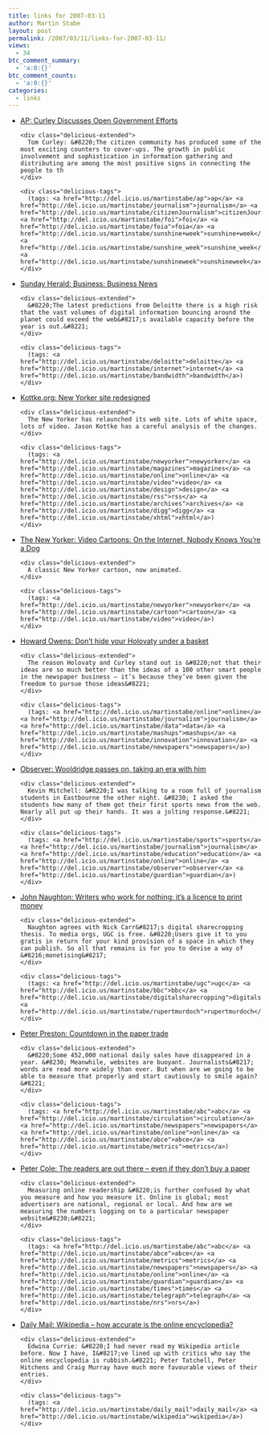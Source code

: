 ```yaml
---
title: links for 2007-03-11
author: Martin Stabe
layout: post
permalink: /2007/03/11/links-for-2007-03-11/
views:
  - 34
btc_comment_summary:
  - 'a:0:{}'
btc_comment_counts:
  - 'a:0:{}'
categories:
  - links
---
```

<ul class="delicious">
  <li>
    <div class="delicious-link">
      <a href="http://www.guardian.co.uk/worldlatest/story/0,,-6471434,00.html">AP: Curley Discusses Open Government Efforts</a>
    </div>
    
    <div class="delicious-extended">
      Tom Curley: &#8220;The citizen community has produced some of the most exciting counters to cover-ups. The growth in public involvement and sophistication in information gathering and distributing are among the most positive signs in connecting the people to th
    </div>
    
    <div class="delicious-tags">
      (tags: <a href="http://del.icio.us/martinstabe/ap">ap</a> <a href="http://del.icio.us/martinstabe/journalism">journalism</a> <a href="http://del.icio.us/martinstabe/citizenJournalism">citizenJournalism</a> <a href="http://del.icio.us/martinstabe/foi">foi</a> <a href="http://del.icio.us/martinstabe/foia">foia</a> <a href="http://del.icio.us/martinstabe/sunshine+week">sunshine+week</a> <a href="http://del.icio.us/martinstabe/sunshine_week">sunshine_week</a> <a href="http://del.icio.us/martinstabe/sunshineweek">sunshineweek</a>)
    </div>
  </li>
  
  <li>
    <div class="delicious-link">
      <a href="http://www.sundayherald.com/business/businessnews/display.var.1250955.0.0.php">Sunday Herald: Business: Business News</a>
    </div>
    
    <div class="delicious-extended">
      &#8220;The latest predictions from Deloitte there is a high risk that the vast volumes of digital information bouncing around the planet could exceed the web&#8217;s available capacity before the year is out.&#8221;
    </div>
    
    <div class="delicious-tags">
      (tags: <a href="http://del.icio.us/martinstabe/deloitte">deloitte</a> <a href="http://del.icio.us/martinstabe/internet">internet</a> <a href="http://del.icio.us/martinstabe/bandwidth">bandwidth</a>)
    </div>
  </li>
  
  <li>
    <div class="delicious-link">
      <a href="http://www.kottke.org/07/03/new-yorker-site-redesigned">Kottke.org: New Yorker site redesigned</a>
    </div>
    
    <div class="delicious-extended">
      The New Yorker has relaunched its web site. Lots of white space, lots of video. Jason Kottke has a careful analysis of the changes.
    </div>
    
    <div class="delicious-tags">
      (tags: <a href="http://del.icio.us/martinstabe/newyorker">newyorker</a> <a href="http://del.icio.us/martinstabe/magazines">magazines</a> <a href="http://del.icio.us/martinstabe/online">online</a> <a href="http://del.icio.us/martinstabe/video">video</a> <a href="http://del.icio.us/martinstabe/design">design</a> <a href="http://del.icio.us/martinstabe/rss">rss</a> <a href="http://del.icio.us/martinstabe/archives">archives</a> <a href="http://del.icio.us/martinstabe/digg">digg</a> <a href="http://del.icio.us/martinstabe/xhtml">xhtml</a>)
    </div>
  </li>
  
  <li>
    <div class="delicious-link">
      <a href="http://www.newyorker.com/humor/cartoons/daily/videos/2007/03/05/070305_webhound">The New Yorker: Video Cartoons: On the Internet, Nobody Knows You&#8217;re a Dog</a>
    </div>
    
    <div class="delicious-extended">
      A classic New Yorker cartoon, now animated.
    </div>
    
    <div class="delicious-tags">
      (tags: <a href="http://del.icio.us/martinstabe/newyorker">newyorker</a> <a href="http://del.icio.us/martinstabe/cartoon">cartoon</a> <a href="http://del.icio.us/martinstabe/video">video</a>)
    </div>
  </li>
  
  <li>
    <div class="delicious-link">
      <a href="http://www.howardowens.com/2007/dont-hide-your-holovaty-under-a-basket/">Howard Owens: Don’t hide your Holovaty under a basket</a>
    </div>
    
    <div class="delicious-extended">
      The reason Holovaty and Curley stand out is &#8220;not that their ideas are so much better than the ideas of a 100 other smart people in the newspaper business — it’s because they’ve been given the freedom to pursue those ideas&#8221;
    </div>
    
    <div class="delicious-tags">
      (tags: <a href="http://del.icio.us/martinstabe/online">online</a> <a href="http://del.icio.us/martinstabe/journalism">journalism</a> <a href="http://del.icio.us/martinstabe/data">data</a> <a href="http://del.icio.us/martinstabe/mashups">mashups</a> <a href="http://del.icio.us/martinstabe/innovation">innovation</a> <a href="http://del.icio.us/martinstabe/newspapers">newspapers</a>)
    </div>
  </li>
  
  <li>
    <div class="delicious-link">
      <a href="http://football.guardian.co.uk/Columnists/Column/0,,2031452,00.html">Observer: Wooldridge passes on, taking an era with him</a>
    </div>
    
    <div class="delicious-extended">
      Kevin Mitchell: &#8220;I was talking to a room full of journalism students in Eastbourne the other night. &#8230; I asked the students how many of them got their first sports news from the web. Nearly all put up their hands. It was a jolting response.&#8221;
    </div>
    
    <div class="delicious-tags">
      (tags: <a href="http://del.icio.us/martinstabe/sports">sports</a> <a href="http://del.icio.us/martinstabe/journalism">journalism</a> <a href="http://del.icio.us/martinstabe/education">education</a> <a href="http://del.icio.us/martinstabe/online">online</a> <a href="http://del.icio.us/martinstabe/observer">observer</a> <a href="http://del.icio.us/martinstabe/guardian">guardian</a>)
    </div>
  </li>
  
  <li>
    <div class="delicious-link">
      <a href="http://observer.guardian.co.uk/business/story/0,,2031059,00.html">John Naughton: Writers who work for nothing: it&#8217;s a licence to print money</a>
    </div>
    
    <div class="delicious-extended">
      Naughton agrees with Nick Carr&#8217;s digital sharecropping thesis. To media orgs, UGC is free. &#8220;Users give it to you gratis in return for your kind provision of a space in which they can publish. So all that remains is for you to devise a way of &#8216;monetising&#8217;
    </div>
    
    <div class="delicious-tags">
      (tags: <a href="http://del.icio.us/martinstabe/ugc">ugc</a> <a href="http://del.icio.us/martinstabe/bbc">bbc</a> <a href="http://del.icio.us/martinstabe/digitalsharecropping">digitalsharecropping</a> <a href="http://del.icio.us/martinstabe/rupertmurdoch">rupertmurdoch</a>)
    </div>
  </li>
  
  <li>
    <div class="delicious-link">
      <a href="http://observer.guardian.co.uk/business/story/0,,2031061,00.html">Peter Preston: Countdown in the paper trade</a>
    </div>
    
    <div class="delicious-extended">
      &#8220;Some 452,000 national daily sales have disappeared in a year. &#8230; Meanwhile, websites are buoyant. Journalists&#8217; words are read more widely than ever. But when are we going to be able to measure that properly and start cautiously to smile again?&#8221;
    </div>
    
    <div class="delicious-tags">
      (tags: <a href="http://del.icio.us/martinstabe/abc">abc</a> <a href="http://del.icio.us/martinstabe/circulation">circulation</a> <a href="http://del.icio.us/martinstabe/newspapers">newspapers</a> <a href="http://del.icio.us/martinstabe/online">online</a> <a href="http://del.icio.us/martinstabe/abce">abce</a> <a href="http://del.icio.us/martinstabe/metrics">metrics</a>)
    </div>
  </li>
  
  <li>
    <div class="delicious-link">
      <a href="http://news.independent.co.uk/media/article2347412.ece">Peter Cole: The readers are out there &#8211; even if they don&#8217;t buy a paper</a>
    </div>
    
    <div class="delicious-extended">
      Measuring online readership &#8220;is further confused by what you measure and how you measure it. Online is global; most advertisers are national, regional or local. And how are we measuring the numbers logging on to a particular newspaper website&#8230;&#8221;
    </div>
    
    <div class="delicious-tags">
      (tags: <a href="http://del.icio.us/martinstabe/abc">abc</a> <a href="http://del.icio.us/martinstabe/abce">abce</a> <a href="http://del.icio.us/martinstabe/metrics">metrics</a> <a href="http://del.icio.us/martinstabe/newspapers">newspapers</a> <a href="http://del.icio.us/martinstabe/online">online</a> <a href="http://del.icio.us/martinstabe/guardian">guardian</a> <a href="http://del.icio.us/martinstabe/times">times</a> <a href="http://del.icio.us/martinstabe/telegraph">telegraph</a> <a href="http://del.icio.us/martinstabe/nrs">nrs</a>)
    </div>
  </li>
  
  <li>
    <div class="delicious-link">
      <a href="http://www.dailymail.co.uk/pages/live/articles/news/news.html?in_article_id=441432&#038;in_page_id=1770&#038;in_page_id=1770&#038;expand=true#StartComments">Daily Mail: Wikipedia &#8211; how accurate is the online encyclopedia?</a>
    </div>
    
    <div class="delicious-extended">
      Edwina Currie: &#8220;I had never read my Wikipedia article before. Now I have, I&#8217;ve lined up with critics who say the online encyclopedia is rubbish.&#8221; Peter Tatchell, Peter Hitchens and Craig Murray have much more favourable views of their entries.
    </div>
    
    <div class="delicious-tags">
      (tags: <a href="http://del.icio.us/martinstabe/daily_mail">daily_mail</a> <a href="http://del.icio.us/martinstabe/wikipedia">wikipedia</a>)
    </div>
  </li>
</ul>